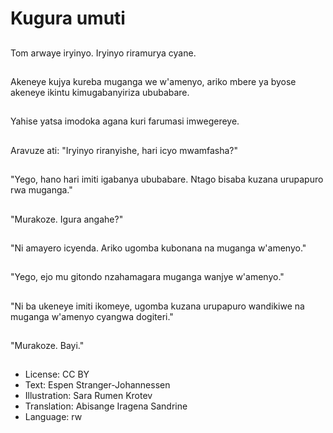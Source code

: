 # Kugura umuti

##
Tom arwaye iryinyo. Iryinyo riramurya cyane.

##
Akeneye kujya kureba muganga we w'amenyo, ariko mbere ya byose akeneye ikintu kimugabanyiriza ububabare.

##
Yahise yatsa imodoka agana kuri farumasi imwegereye.

##
Aravuze ati: "Iryinyo riranyishe, hari icyo mwamfasha?"

##
"Yego, hano hari imiti igabanya ububabare. Ntago bisaba kuzana urupapuro rwa muganga."

##
"Murakoze. Igura angahe?"

##
"Ni amayero icyenda. Ariko ugomba kubonana na muganga w'amenyo."

##
"Yego, ejo mu gitondo nzahamagara muganga wanjye w'amenyo."

##
"Ni ba ukeneye imiti ikomeye, ugomba kuzana urupapuro wandikiwe na muganga w'amenyo cyangwa dogiteri."

##
"Murakoze. Bayi."

##
* License: CC BY
* Text: Espen Stranger-Johannessen
* Illustration: Sara Rumen Krotev
* Translation: Abisange Iragena Sandrine
* Language: rw
